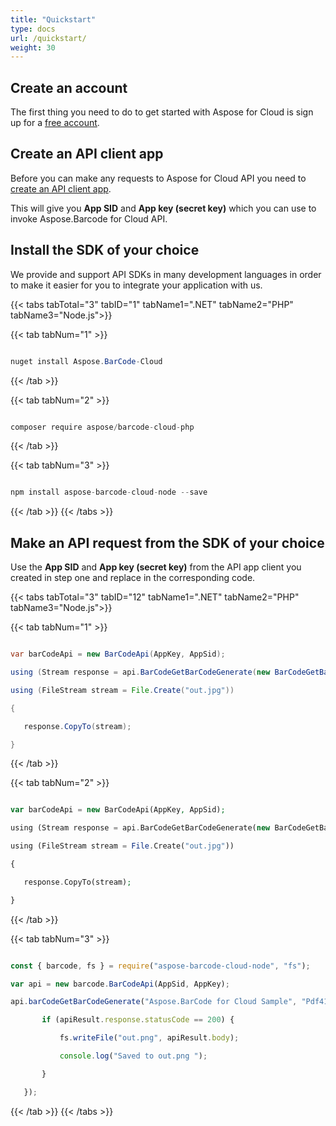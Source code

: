 ```yaml
---
title: "Quickstart"
type: docs
url: /quickstart/
weight: 30
---
```


## **Create an account**
The first thing you need to do to get started with Aspose for Cloud is sign up for a [free account](https://docs.aspose.cloud/total/creating-and-managing-account/).
## **Create an API client app**
Before you can make any requests to Aspose for Cloud API you need to [create an API client app](https://docs.aspose.cloud/total/create-new-app-and-get-app-key-and-sid/).

This will give you **App SID** and **App key (secret key)** which you can use to invoke Aspose.Barcode for Cloud API. 
## **Install the SDK of your choice**
We provide and support API SDKs in many development languages in order to make it easier for you to integrate your application with us.

{{< tabs tabTotal="3" tabID="1" tabName1=".NET" tabName2="PHP" tabName3="Node.js">}}

{{< tab tabNum="1" >}}

```java

nuget install Aspose.BarCode-Cloud

```
{{< /tab >}}

{{< tab tabNum="2" >}}

```java

composer require aspose/barcode-cloud-php

```
{{< /tab >}}

{{< tab tabNum="3" >}}

```java

npm install aspose-barcode-cloud-node --save

```
{{< /tab >}}
{{< /tabs >}}

## **Make an API request from the SDK of your choice**
Use the **App SID** and **App key (secret key)** from the API app client you created in step one and replace in the corresponding code.

{{< tabs tabTotal="3" tabID="12" tabName1=".NET" tabName2="PHP" tabName3="Node.js">}}

{{< tab tabNum="1" >}}

```java

var barCodeApi = new BarCodeApi(AppKey, AppSid);

using (Stream response = api.BarCodeGetBarCodeGenerate(new BarCodeGetBarCodeGenerateRequest("Sample text", "Code128", "jpg")))

using (FileStream stream = File.Create("out.jpg"))

{

   response.CopyTo(stream);

}

```
{{< /tab >}}


{{< tab tabNum="2" >}}

```php

var barCodeApi = new BarCodeApi(AppKey, AppSid);

using (Stream response = api.BarCodeGetBarCodeGenerate(new BarCodeGetBarCodeGenerateRequest("Sample text", "Code128", "jpg")))

using (FileStream stream = File.Create("out.jpg"))

{

   response.CopyTo(stream);

} 

```
{{< /tab >}}


{{< tab tabNum="3" >}}

```javascript

const { barcode, fs } = require("aspose-barcode-cloud-node", "fs");

var api = new barcode.BarCodeApi(AppSid, AppKey);

api.barCodeGetBarCodeGenerate("Aspose.BarCode for Cloud Sample", "Pdf417", "png").then((apiResult) => {

       if (apiResult.response.statusCode == 200) {

           fs.writeFile("out.png", apiResult.body);

           console.log("Saved to out.png ");

       }

   });

```
{{< /tab >}}
{{< /tabs >}}
